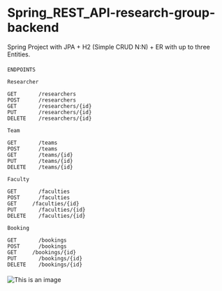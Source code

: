 # Spring_REST_API-research-group-backend
Spring Project with JPA + H2 (Simple CRUD N:N) + ER with up to three Entities.
####
```
ENDPOINTS

Researcher

GET       /researchers
POST      /researchers
GET       /researchers/{id}
PUT       /researchers/{id}
DELETE    /researchers/{id}

Team

GET       /teams
POST      /teams
GET       /teams/{id}
PUT       /teams/{id}
DELETE    /teams/{id}

Faculty

GET       /faculties
POST      /faculties
GET	    /faculties/{id}
PUT       /faculties/{id}
DELETE    /faculties/{id}

Booking

GET       /bookings 
POST      /bookings
GET	    /bookings/{id}
PUT       /bookings/{id}
DELETE    /bookings/{id}

````
####
![This is an image](connection-chain.png)
